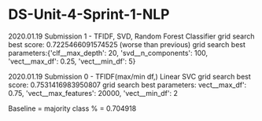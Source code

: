 # DS-Unit-4-Sprint-1-NLP
2020.01.19 Submission 1 - TFIDF, SVD, Random Forest Classifier
    grid search best score: 0.7225466091574525 (worse than previous)
    grid search best parameters:{'clf__max_depth': 20,
    'svd__n_components': 100,
    'vect__max_df': 0.25,
    'vect__min_df': 5}



2020.01.19 Submission 0 - TFIDF(max/min df,) Linear SVC
    grid search best score: 0.7531416983950807
    grid search best parameters: vect__max_df': 0.75, 'vect__max_features': 20000, 'vect__min_df': 2

Baseline = majority class % = 0.704918